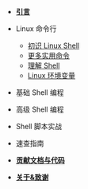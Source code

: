 - [**引言**](/)

- Linux 命令行

  - [初识 Linux Shell](/commandLine/shell_first_view)
  - [更多实用命令](/commandLine/more_command)
  - [理解 Shell](/commandLine/understand_shell)
  - [Linux 环境变量](/commandLine/linux_env)

- 基础 Shell 编程

- 高级 Shell 编程

- Shell 脚本实战

- 速查指南

- [**贡献文档与代码**](contribution.md)

- [**关于&致谢**](about.md)
